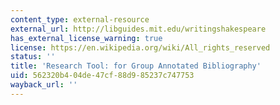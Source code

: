 ```yaml
---
content_type: external-resource
external_url: http://libguides.mit.edu/writingshakespeare
has_external_license_warning: true
license: https://en.wikipedia.org/wiki/All_rights_reserved
status: ''
title: 'Research Tool: for Group Annotated Bibliography'
uid: 562320b4-04de-47cf-88d9-85237c747753
wayback_url: ''
---
```

